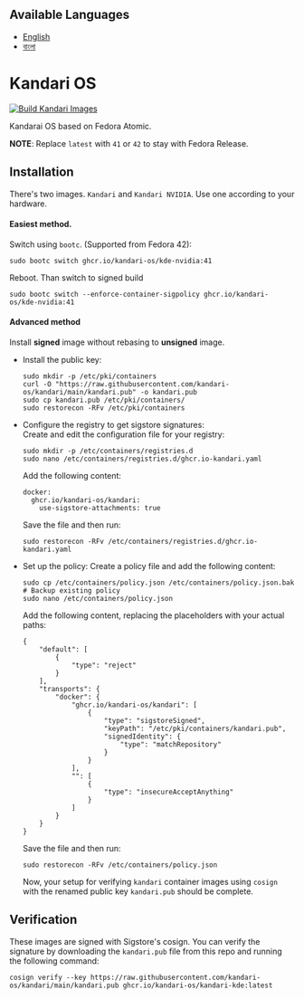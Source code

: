 ## Available Languages

- [English](README.md)
- [বাংলা](README.bn.md)

# Kandari OS
[![Build Kandari Images](https://github.com/kandari-os/kandari/actions/workflows/build-kandari.yml/badge.svg)](https://github.com/kandari-os/kandari/actions/workflows/build-kandari.yml)

Kandarai OS based on Fedora Atomic.

**NOTE**: Replace `latest` with `41` or `42` to stay with Fedora Release.

## Installation  
There's two images. `Kandari` and `Kandari NVIDIA`. Use one according to your hardware.  

#### Easiest method. 
Switch using `bootc`. (Supported from Fedora 42):

```
sudo bootc switch ghcr.io/kandari-os/kde-nvidia:41
```
Reboot. Than switch to signed build
```
sudo bootc switch --enforce-container-sigpolicy ghcr.io/kandari-os/kde-nvidia:41
```


#### Advanced method  
Install **signed** image without rebasing to **unsigned** image.  
- Install the public key:
  ```
  sudo mkdir -p /etc/pki/containers
  curl -O "https://raw.githubusercontent.com/kandari-os/kandari/main/kandari.pub" -o kandari.pub
  sudo cp kandari.pub /etc/pki/containers/
  sudo restorecon -RFv /etc/pki/containers
  ```
- Configure the registry to get sigstore signatures:  
  Create and edit the configuration file for your registry:
  ```
  sudo mkdir -p /etc/containers/registries.d
  sudo nano /etc/containers/registries.d/ghcr.io-kandari.yaml
  ```
  Add the following content:
  ```
  docker:
    ghcr.io/kandari-os/kandari:
      use-sigstore-attachments: true
  ```
  Save the file and then run:
  ```
  sudo restorecon -RFv /etc/containers/registries.d/ghcr.io-kandari.yaml
  ```
- Set up the policy:
  Create a policy file and add the following content:
  ```
  sudo cp /etc/containers/policy.json /etc/containers/policy.json.bak # Backup existing policy
  sudo nano /etc/containers/policy.json
  ```
  Add the following content, replacing the placeholders with your actual paths:
  ```
  {
      "default": [
          {
              "type": "reject"
          }
      ],
      "transports": {
          "docker": {
              "ghcr.io/kandari-os/kandari": [
                  {
                      "type": "sigstoreSigned",
                      "keyPath": "/etc/pki/containers/kandari.pub",
                      "signedIdentity": {
                          "type": "matchRepository"
                      }
                  }
              ],
              "": [
                  {
                      "type": "insecureAcceptAnything"
                  }
              ]
          }
      }
  }
  ```
  Save the file and then run:
  ```
  sudo restorecon -RFv /etc/containers/policy.json
  ```
  Now, your setup for verifying `kandari` container images using `cosign` with the renamed public key `kandari.pub` should be complete.


## Verification  
These images are signed with Sigstore's cosign. You can verify the signature by downloading the `kandari.pub` file from this repo and running the following command:
```
cosign verify --key https://raw.githubusercontent.com/kandari-os/kandari/main/kandari.pub ghcr.io/kandari-os/kandari-kde:latest
```

